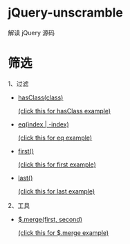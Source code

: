 # jQuery-unscramble
解读 jQuery 源码

# 筛选 #

1、过滤

  - [ hasClass(class)](https://github.com/huainanhai/jQuery-unscramble/blob/master/markdown/hasClass.md)

    [(click this for hasClass example)](https://github.com/huainanhai/jQuery-unscramble/blob/master/public/js/hasClass.js)

  - [eq(index | -index)](https://github.com/huainanhai/jQuery-unscramble/blob/master/markdown/eq.md)

    [(click this for eq example)](https://github.com/huainanhai/jQuery-unscramble/blob/master/public/js/eq.js)

  - [first()](https://github.com/huainanhai/jQuery-unscramble/blob/master/markdown/first.md)

    [(click this for first example)](https://github.com/huainanhai/jQuery-unscramble/blob/master/public/js/first.js)

  - [last()](https://github.com/huainanhai/jQuery-unscramble/blob/master/markdown/last.md)

    [(click this for last example)](https://github.com/huainanhai/jQuery-unscramble/blob/master/public/js/last.js)

2、工具

  - [$.merge(first, second)](https://github.com/huainanhai/jQuery-unscramble/blob/master/markdown/merge.md)

    [(click this for $.merge example)](https://github.com/huainanhai/jQuery-unscramble/blob/master/public/js/merge.js)